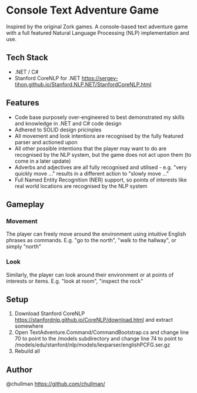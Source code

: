 # Console Text Adventure Game
Inspired by the original Zork games. A console-based text adventure game with a full featured Natural Language Processing (NLP) implementation and use.

## Tech Stack
- .NET / C#
- Stanford CoreNLP for .NET https://sergey-tihon.github.io/Stanford.NLP.NET/StanfordCoreNLP.html

## Features

- Code base purposely over-engineered to best demonstrated my skills and knowledge in .NET and C# code design
- Adhered to SOLID design pricinples
- All movement and look intentions are recognised by the fully featured parser and actioned upon
- All other possible intentions that the player may want to do are recognised by the NLP system, but the game does not act upon them (to come in a later update)
- Adverbs and adjectives are all fully recognised and utilised - e.g. "very quickly move ..." results in a different action to "slowly move ..."
- Full Named Entity Recognition (NER) support, so points of interests like real world locations are recognised by the NLP system

## Gameplay

### Movement
The player can freely move around the environment using intuitive English phrases as commands. E.g. "go to the north", "walk to the hallway", or simply "north"

### Look
Similarly, the player can look around their environment or at points of interests or items. E.g. "look at room", "inspect the rock"

## Setup

1) Download Stanford CoreNLP https://stanfordnlp.github.io/CoreNLP/download.html and extract somewhere
2) Open TextAdventure.Command/CommandBootstrap.cs
    and change line 70 to point to the /models subdirectory
    and change line 74 to point to /models/edu/stanford/nlp/models/lexparser/englishPCFG.ser.gz
3) Rebuild all

## Author

@chullman https://github.com/chullman/
